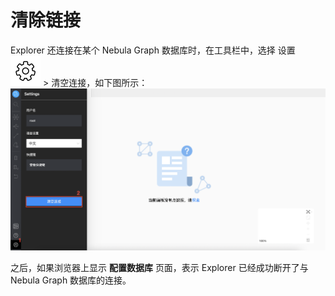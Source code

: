 # 清除链接

Explorer 还连接在某个 Nebula Graph 数据库时，在工具栏中，选择 设置 ![icon](../figs/nav-setup.png) > 清空连接，如下图所示：
![清除链接](../figs/ex-ug-004.png)

之后，如果浏览器上显示 **配置数据库** 页面，表示 Explorer 已经成功断开了与 Nebula Graph 数据库的连接。

